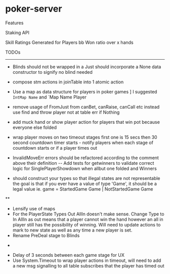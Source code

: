 # poker-server

Features

Staking API

Skill Ratings Generated for Players bb Won ratio over x hands

TODOs

***
- Blinds should not be wrapped in a Just should incorporate a None data constructor to signify no blind needed
- compose stm actions in joinTable into 1 atomic action 
- Use a map as data structure for players in poker games
] <dmwit> I suggested `IntMap Name` and `Map Name Player

- remove usage of FromJust from canBet, canRaise, canCall etc instead use find
  and throw player not at table err if Nothing
- add muck hand or show player action for players that win pot because everyone else folded
- wrap player moves on two timeout stages first one is 15 secs then 30 second countdown timer starts - notify players when each stage of countdown starts or if a player times out
- InvalidMoveErr errors should be refactored according to the comment above their definition
-- Add tests for getwinners to validate correct logic for SinglePlayerShowdown when allbut one folded and Winners 

- should construct your types so that illegal states are not representable
the goal is that if you ever have a value of type 'Game', it should be a legal value
ie.  game = StartedGame Game | NotStartedGame Game

**
- Lensify use of maps
- For the PlayerState Types Out AllIn doesn't make sense. Change Type to In AllIn
as out means that a player cannot win the hand however an all in player still has
the possibility of winning. Will need to update actions to mark to new state as well
as any time a new player is set.
- Rename PreDeal stage to Blinds

*
- Delay of 3 seconds between each game stage for UX
- Use System.Timeout to wrap player actions in timeout, will need to add a new msg signalling
  to all table subscribes that the player has timed out